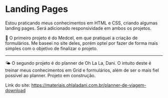 # Landing Pages

Estou praticando meus conhecimentos em HTML e CSS, criando algumas landing pages.
Será adicionado responsividade em ambos os projetos.

:pill:
O primeiro projeto é do Medcel, em que pratiquei a criação de formulários.
Me baseei no site deles, porém optei por fazer de forma mais simples com o objetivo de finalizar o projeto.

------------------------------------

:sun_behind_small_cloud:
O segundo projeto é do planner de Oh La La, Dani. 
O intuito deste é treinar meus conhecimentos em Grid e formulários, além de ser o mais fiel possível ao planner.
Projeto em construção.

Link do site: https://materiais.ohlaladani.com.br/planner-de-viagem-download